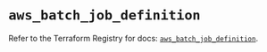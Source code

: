 # `aws_batch_job_definition`

Refer to the Terraform Registry for docs: [`aws_batch_job_definition`](https://registry.terraform.io/providers/hashicorp/aws/6.7.0/docs/resources/batch_job_definition).
